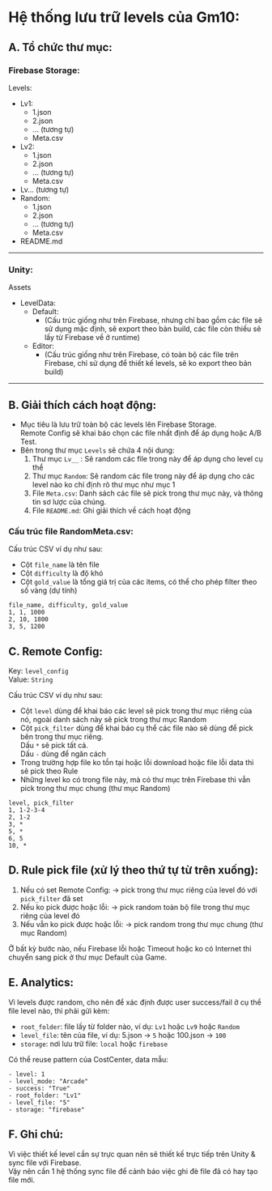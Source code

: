 # Hệ thống lưu trữ levels của Gm10:
## A. Tổ chức thư mục:

### Firebase Storage:

Levels:
- Lv1:
    - 1.json
    - 2.json
    - ... (tương tự)
    - Meta.csv
- Lv2:
    - 1.json
    - 2.json
    - ... (tương tự)
    - Meta.csv
- Lv... (tương tự)
- Random:
    - 1.json
    - 2.json
    - ... (tương tự)
    - Meta.csv
- README.md

---
### Unity:
Assets
- LevelData:
    - Default:
        - (Cấu trúc giống như trên Firebase, nhưng chỉ bao gồm các file sẽ sử dụng mặc định, sẽ export theo bản build, các file còn thiếu sẽ lấy từ Firebase về ở runtime)
    - Editor:
        - (Cấu trúc giống như trên Firebase, có toàn bộ các file trên Firebase, chỉ sử dụng để thiết kế levels, sẽ ko export theo bản build)

---

## B. Giải thích cách hoạt động:
- Mục tiêu là lưu trữ toàn bộ các levels lên Firebase Storage.  
Remote Config sẽ khai báo chọn các file nhất định để áp dụng hoặc A/B Test.
- Bên trong thư mục `Levels` sẽ chứa 4 nội dung:
    1. Thư mục `Lv__` : Sẽ random các file trong này để áp dụng cho level cụ thể
    2. Thư mục `Random`: Sẽ random các file trong này để áp dụng cho các level nào ko chỉ định rõ thư mục như mục 1
    3. File `Meta.csv`: Danh sách các file sẽ pick trong thư mục này, và thông tin sơ lược của chúng.
    4. File `README.md`: Ghi giải thích về cách hoạt động

### Cấu trúc file RandomMeta.csv:
Cấu trúc CSV ví dụ như sau:
- Cột `file_name` là tên file
- Cột `difficulty` là độ khó
- Cột `gold_value` là tổng giá trị của các items, có thể cho phép filter theo số vàng (dự tính)
```csv
file_name, difficulty, gold_value
1, 1, 1000
2, 10, 1800
3, 5, 1200
```

## C. Remote Config: 
Key: `level_config`  
Value: `String`

Cấu trúc CSV ví dụ như sau:
- Cột `level` dùng để khai báo các level sẽ pick trong thư mục riêng của nó, ngoài danh sách này sẽ pick trong thư mục Random
- Cột `pick_filter` dùng để khai báo cụ thể các file nào sẽ dùng để pick bên trong thư mục riêng.  
 Dấu `*` sẽ pick tất cả.   
 Dấu `-` dùng để ngăn cách  
- Trong trường hợp file ko tồn tại hoặc lỗi download hoặc file lỗi data thì sẽ pick theo Rule
- Những level ko có trong file này, mà có thư mục trên Firebase thì vẫn pick trong thư mục chung (thư mục Random)

```csv
level, pick_filter
1, 1-2-3-4
2, 1-2
3, *
5, *
6, 5
10, *
```

## D. Rule pick file (xử lý theo thứ tự từ trên xuống):
1. Nếu có set Remote Config: -> pick trong thư mục riêng của level đó với `pick_filter` đã set
2. Nếu ko pick được hoặc lỗi: -> pick random toàn bộ file trong thư mục riêng của level đó
3. Nếu vẫn ko pick được hoặc lỗi: -> pick random trong thư mục chung (thư mục Random)

Ở bất kỳ bước nào, nếu Firebase lỗi hoặc Timeout hoặc ko có Internet thì chuyển sang pick ở thư mục Default của Game.

## E. Analytics:
Vì levels được random, cho nên để xác định được user success/fail ở cụ thể file level nào, thì phải gửi kèm:
- `root_folder`: file lấy từ folder nào, ví dụ: `Lv1` hoặc `Lv9` hoặc `Random`
- `level_file`: tên của file, ví dụ: 5.json -> `5` hoặc 100.json -> `100`
- `storage`: nơi lưu trữ file: `local` hoặc `firebase`

Có thể reuse pattern của CostCenter, data mẫu:
```
- level: 1
- level_mode: "Arcade"
- success: "True"
- root_folder: "Lv1"
- level_file: "5"
- storage: "firebase"
```

## F. Ghi chú:
Vì việc thiết kế level cần sự trực quan nên sẽ thiết kế trực tiếp trên Unity & sync file với Firebase.  
Vậy nên cần 1 hệ thống sync file để cảnh báo việc ghi đè file đã có hay tạo file mới.
